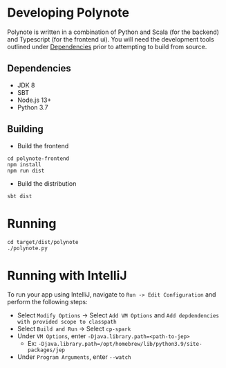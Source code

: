 # Developing Polynote

Polynote is written in a combination of Python and Scala (for the backend) 
and Typescript (for the frontend ui). You will need the development tools
outlined under [Dependencies](#dependencies) prior to attempting to build from
 source. 
 

## Dependencies

- JDK 8
- SBT
- Node.js 13+
- Python 3.7

## Building

- Build the frontend

```
cd polynote-frontend
npm install
npm run dist
```

- Build the distribution

```
sbt dist
```

# Running

```
cd target/dist/polynote
./polynote.py
```

# Running with IntelliJ
To run your app using IntelliJ, navigate to `Run -> Edit Configuration` and perform the following steps:

- Select `Modify Options` -> Select `Add VM Options` and `Add depdendencies with provided scope to classpath`
- Select `Build and Run` -> Select `cp-spark`
- Under `VM Options`, enter `-Djava.library.path=<path-to-jep>`
  - Ex: `-Djava.library.path=/opt/homebrew/lib/python3.9/site-packages/jep`
- Under `Program Arguments`, enter `--watch`
